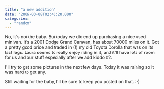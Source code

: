 ```yaml
---
title: "a new addition"
date: "2006-03-08T02:41:20.000"
categories: 
  - "random"
---
```


No, it's not the baby. But today we did end up purchasing a nice used minivan. It's a 2001 Dodge Grand Caravan, has about 70000 miles on it. Got a pretty good price and traded in (!) my old Toyota Corolla that was on its last legs. Laura seems to really enjoy riding in it, and it'll have lots of room for us and our stuff especially after we add kiddo #2.

I'll try to get some pictures in the next few days. Today it was raining so it was hard to get any.

Still waiting for the baby, I'll be sure to keep you posted on that. :-)
